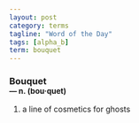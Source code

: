 ```yaml
---
layout: post
category: terms
tagline: "Word of the Day"
tags: [alpha_b]
term: bouquet
---
```


<h3>Bouquet<br/> <small>&mdash; n. (bou<span>&middot;</span>quet)</small></h3>
<p><ol>
<li>a line of cosmetics for ghosts</li>
</ol></p>
